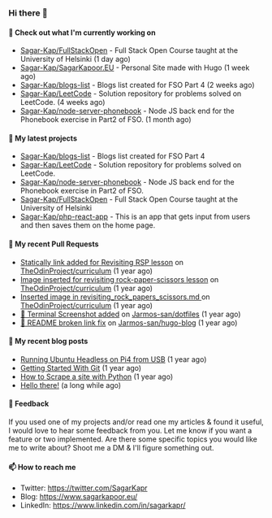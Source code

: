 ### Hi there 👋

#### 👷 Check out what I'm currently working on

- [Sagar-Kap/FullStackOpen](https://github.com/Sagar-Kap/FullStackOpen) - Full Stack Open Course taught at the University of Helsinki  (1 day ago)
- [Sagar-Kap/SagarKapoor.EU](https://github.com/Sagar-Kap/SagarKapoor.EU) - Personal Site made with Hugo (1 week ago)
- [Sagar-Kap/blogs-list](https://github.com/Sagar-Kap/blogs-list) - Blogs list created for FSO Part 4 (2 weeks ago)
- [Sagar-Kap/LeetCode](https://github.com/Sagar-Kap/LeetCode) - Solution repository for problems solved on LeetCode. (4 weeks ago)
- [Sagar-Kap/node-server-phonebook](https://github.com/Sagar-Kap/node-server-phonebook) - Node JS back end for the Phonebook exercise in Part2 of FSO. (1 month ago)

#### 🌱 My latest projects

- [Sagar-Kap/blogs-list](https://github.com/Sagar-Kap/blogs-list) - Blogs list created for FSO Part 4
- [Sagar-Kap/LeetCode](https://github.com/Sagar-Kap/LeetCode) - Solution repository for problems solved on LeetCode.
- [Sagar-Kap/node-server-phonebook](https://github.com/Sagar-Kap/node-server-phonebook) - Node JS back end for the Phonebook exercise in Part2 of FSO.
- [Sagar-Kap/FullStackOpen](https://github.com/Sagar-Kap/FullStackOpen) - Full Stack Open Course taught at the University of Helsinki 
- [Sagar-Kap/php-react-app](https://github.com/Sagar-Kap/php-react-app) - This is an app that gets input from users and then saves them on the home page.


#### 🔨 My recent Pull Requests

- [Statically link added for Revisiting RSP lesson](https://github.com/TheOdinProject/curriculum/pull/23294) on [TheOdinProject/curriculum](https://github.com/TheOdinProject/curriculum) (1 year ago)
- [Image inserted for revisiting rock-paper-scissors lesson](https://github.com/TheOdinProject/curriculum/pull/23293) on [TheOdinProject/curriculum](https://github.com/TheOdinProject/curriculum) (1 year ago)
- [Inserted image in revisiting_rock_papers_scissors.md ](https://github.com/TheOdinProject/curriculum/pull/23290) on [TheOdinProject/curriculum](https://github.com/TheOdinProject/curriculum) (1 year ago)
- [📝 Terminal Screenshot added](https://github.com/Jarmos-san/dotfiles/pull/1) on [Jarmos-san/dotfiles](https://github.com/Jarmos-san/dotfiles) (1 year ago)
- [🔧 README broken link fix](https://github.com/Jarmos-san/hugo-blog/pull/146) on [Jarmos-san/hugo-blog](https://github.com/Jarmos-san/hugo-blog) (1 year ago)

#### 📜 My recent blog posts

- [Running Ubuntu Headless on Pi4 from USB](https://www.sagarkapoor.eu/raspberry-pi4-headless-ubuntu-from-usb/) (1 year ago)
- [Getting Started With Git](https://www.sagarkapoor.eu/getting-started-with-git/) (1 year ago)
- [How to Scrape a site with Python](https://www.sagarkapoor.eu/how-to-scrape-with-python/) (1 year ago)
- [Hello there!](https://www.sagarkapoor.eu/about/) (a long while ago)


#### 💬 Feedback

If you used one of my projects and/or read one my articles & found it useful, I would love to hear some feedback from you. Let me know if you want a feature or two implemented. Are there some specific topics you would like me to write about? Shoot me a DM & I'll figure something out.

#### 📫 How to reach me

- Twitter: https://twitter.com/SagarKapr
- Blog: https://www.sagarkapoor.eu/
- LinkedIn: https://www.linkedin.com/in/sagarkapr/